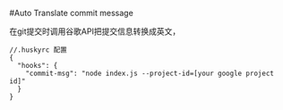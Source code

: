#Auto Translate commit message

在git提交时调用谷歌API把提交信息转换成英文，

```
//.huskyrc 配置
{
  "hooks": {
    "commit-msg": "node index.js --project-id=[your google project id]"
  }
}
```